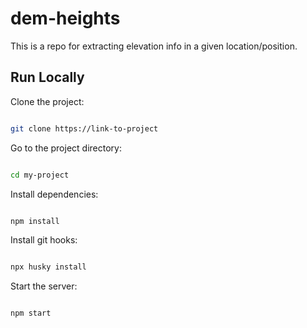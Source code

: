 # dem-heights

This is a repo for extracting elevation info in a given location/position.

## Run Locally

Clone the project:

```bash

git clone https://link-to-project

```

Go to the project directory:

```bash

cd my-project

```

Install dependencies:

```bash

npm install

```
Install git hooks:

```bash

npx husky install

```

Start the server:

```bash

npm start

```
